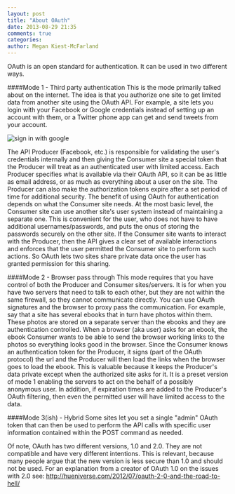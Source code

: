 ```yaml
---
layout: post
title: "About OAuth"
date: 2013-08-29 21:35
comments: true
categories: 
author: Megan Kiest-McFarland
---
```


OAuth is an open standard for authentication. It can be used in two different ways.

####Mode 1 - Third party authentication
This is the mode primarily talked about on the internet. The idea is that you authorize one site to get limited data from another site using the OAuth API. For example, a site lets you login with your Facebook or Google credentials instead of setting up an account with them, or a Twitter phone app can get and send tweets from your account. 

![sign in with google](images/sign_in_w_google.png "Sign in screenshot")

The API Producer (Facebook, etc.) is responsible for validating the user's credentials internally and then giving the Consumer site a special token that the Producer will treat as an authenticated user with limited access. Each Producer specifies what is available via their OAuth API, so it can be as little as email address, or as much as everything about a user on the site. The Producer can also make the authorization tokens expire after a set period of time for additional security. 
The benefit of using OAuth for authentication depends on what the Consumer site needs. At the most basic level, the Consumer site can use another site's user system instead of maintaining a separate one. This is convenient for the user, who does not have to have additional usernames/passwords, and puts the onus of storing the passwords securely on the other site. If the Consumer site wants to interact with the Producer, then the API gives a clear set of available interactions and enforces that the user permitted the Consumer site to perform such actions. So OAuth lets two sites share private data once the user has granted permission for this sharing.

####Mode 2 - Browser pass through
This mode requires that you have control of both the Producer and Consumer sites/servers. It is for when you have two servers that need to talk to each other, but they are not within the same firewall, so they cannot communicate directly. You can use OAuth signatures and the browser to proxy pass the communication.
For example, say that a site has several ebooks that in turn have photos within them. These photos are stored on a separate server than the ebooks and they are authentication controlled. When a browser (aka user) asks for an ebook, the ebook Consumer wants to be able to send the browser working links to the photos so everything looks good in the browser. Since the Consumer knows an authentication token for the Producer, it signs (part of the OAuth protocol) the url and the Producer will then load the links when the browser goes to load the ebook.
This is valuable because it keeps the Producer's data private except when the authorized site asks for it. It is a preset version of mode 1 enabling the servers to act on the behalf of a possibly anonymous user. In addition, if expiration times are added to the Producer's OAuth filtering, then even the permitted user will have limited access to the data.

####Mode 3(ish) - Hybrid
Some sites let you set a single "admin" OAuth token that can then be used to perform the API calls with specific user information contained within the POST command as needed.


Of note, OAuth has two different versions, 1.0 and 2.0. They are not compatible and have very different intentions. This is relevant, because many people argue that the new version is less secure than 1.0 and should not be used. For an explanation from a creator of OAuth 1.0 on the issues with 2.0 see: http://hueniverse.com/2012/07/oauth-2-0-and-the-road-to-hell/
